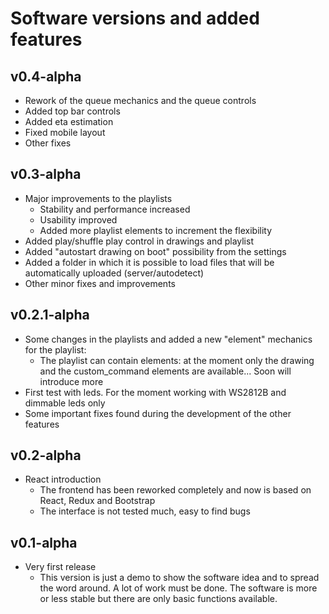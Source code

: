 # Software versions and added features

## v0.4-alpha

* Rework of the queue mechanics and the queue controls
* Added top bar controls
* Added eta estimation
* Fixed mobile layout
* Other fixes

## v0.3-alpha

* Major improvements to the playlists
  * Stability and performance increased
  * Usability improved
  * Added more playlist elements to increment the flexibility
* Added play/shuffle play control in drawings and playlist
* Added "autostart drawing on boot" possibility from the settings
* Added a folder in which it is possible to load files that will be automatically uploaded (server/autodetect)
* Other minor fixes and improvements

## v0.2.1-alpha

* Some changes in the playlists and added a new "element" mechanics for the playlist:
  * The playlist can contain elements: at the moment only the drawing and the custom_command elements are available... Soon will introduce more
* First test with leds. For the moment working with WS2812B and dimmable leds only
* Some important fixes found during the development of the other features

## v0.2-alpha

* React introduction
  * The frontend has been reworked completely and now is based on React, Redux and Bootstrap
  * The interface is not tested much, easy to find bugs

## v0.1-alpha

* Very first release
  * This version is just a demo to show the software idea and to spread the word around.
  A lot of work must be done. The software is more or less stable but there are only basic functions available.
